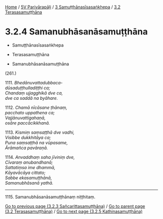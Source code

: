 
[Home](/) / [5V Parivārapāḷi](../...md) / [3 Samuṭṭhānasīsasaṅkhepa](...md) / [3.2 Terasasamuṭṭhāna](../5V/3/3.2.md)

# 3.2.4 Samanubhāsanāsamuṭṭhāna

* Samuṭṭhānasīsasaṅkhepa

* Terasasamuṭṭhāna

* Samanubhāsanāsamuṭṭhāna

(261.)

1111\. _Bhedānuvattadubbaca-_  
_dūsaduṭṭhulladiṭṭhi ca;_  
_Chandaṃ ujjagghikā dve ca,_  
_dve ca saddā na byāhare._  


1112\. _Chamā nīcāsane ṭhānaṃ,_  
_pacchato uppathena ca;_  
_Vajjānuvattigahaṇā,_  
_osāre paccācikkhanā._  


1113\. _Kismiṃ saṃsaṭṭhā dve vadhi,_  
_Visibbe dukkhitāya ca;_  
_Puna saṃsaṭṭhā na vūpasame,_  
_Ārāmañca pavāraṇā._  


1114\. _Anvaddhaṃ saha jīviniṃ dve,_  
_Cīvaraṃ anubandhanā;_  
_Sattatiṃsa ime dhammā,_  
_Kāyavācāya cittato;_  
_Sabbe ekasamuṭṭhānā,_  
_Samanubhāsanā yathā._  


---

1115\. Samanubhāsanāsamuṭṭhānaṃ niṭṭhitaṃ.



[Go to previous page (3.2.3 Sañcarittasamuṭṭhāna)](3.2.3.md) / [Go to parent page (3.2 Terasasamuṭṭhāna)](../5V/3/3.2.md) / [Go to next page (3.2.5 Kathinasamuṭṭhāna)](3.2.5.md)



